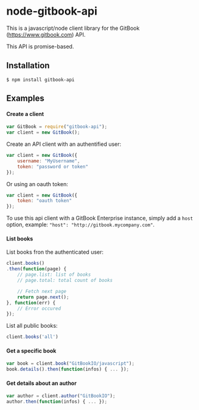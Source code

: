 node-gitbook-api
==========

This is a javascript/node client library for the GitBook (https://www.gitbook.com) API.

This API is promise-based.

## Installation

```
$ npm install gitbook-api
```

## Examples

#### Create a client

```js
var GitBook = require("gitbook-api");
var client = new GitBook();
```

Create an API client with an authentified user:

```js
var client = new GitBook({
    username: "MyUsername",
    token: "password or token"
});
```

Or using an oauth token:

```js
var client = new GitBook({
    token: "oauth token"
});
```

To use this api client with a GitBook Enterprise instance, simply add a `host` option, example: `"host": "http://gitbook.mycompany.com"`.

#### List books

List books fron the authenticated user:

```js
client.books()
.then(function(page) {
    // page.list: list of books
    // page.total: total count of books

    // Fetch next page
    return page.next();
}, function(err) {
    // Error occured
});
```

List all public books:


```js
client.books('all')
```

#### Get a specific book

```js
var book = client.book("GitBookIO/javascript");
book.details().then(function(infos) { ... });
```

#### Get details about an author

```js
var author = client.author("GitBookIO");
author.then(function(infos) { ... });
```
